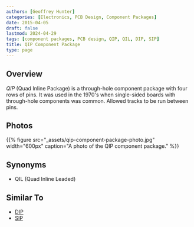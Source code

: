 ```yaml
---
authors: [Geoffrey Hunter]
categories: [Electronics, PCB Design, Component Packages]
date: 2015-04-05
draft: false
lastmod: 2024-04-29
tags: [component packages, PCB design, QIP, QIL, DIP, SIP]
title: QIP Component Package
type: page
---
```


## Overview

_QIP_ (Quad Inline Package) is a through-hole component package with four rows of pins. It was used in the 1970's when single-sided boards with through-hole components was common. Allowed tracks to be run between pins.

## Photos

{{% figure src="_assets/qip-component-package-photo.jpg" width="600px" caption="A photo of the QIP component package." %}}

## Synonyms

* QIL (Quad Inline Leaded)

## Similar To

* [DIP](../dip-component-package)
* [SIP](../sip-component-package)
